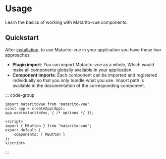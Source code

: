 # Usage

Learn the basics of working with Matarito-vue components.

## Quickstart

After [installation](../guide/installation), to use Matarito-vue in your application you have these two approaches:

- **Plugin import**: You can import Matarito-vue as a whole, Which would make all components globally available in your application
- **Component imports**: Each component can be imported and registered individually so that you only bundle what you use. Import path is available in the documentation of the corresponding component.

::: code-group

```JS [Plugin import]
import mataritoVue from 'matarito-vue'
const app = createApp(App);
app.use(mataritoVue, { /* options */ });
```

```vue [Component imports]
<script>
import { MButton } from "matarito-vue";
export default {
	components: { MButton }
};
</script>
```

:::

<!-- ## Default font

Matarito-vue uses the Roboto font by default. See [Installation—Roboto font]() for complete details. -->
